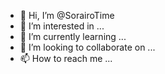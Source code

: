 - 👋 Hi, I’m @SorairoTime
- 👀 I’m interested in ...
- 🌱 I’m currently learning ...
- 💞️ I’m looking to collaborate on ...
- 📫 How to reach me ...

<!---
SorairoTime/SorairoTime is a ✨ special ✨ repository because its `README.md` (this file) appears on your GitHub profile.
You can click the Preview link to take a look at your changes.
--->
